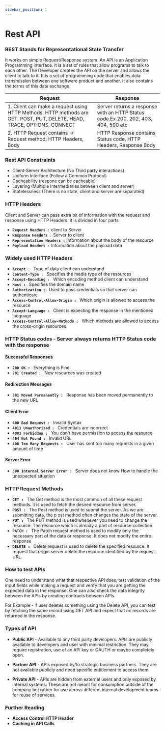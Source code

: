 ```yaml
---
sidebar_position: 1
---
```


# Rest API

### REST Stands for Representational State Transfer

It works on simple Request/Response system.
An API is an Application Programming Interface. It is a set of rules that allow programs to talk to each other. The Developer creates the API on the server and allows the client to talk to it. It is a set of programming code that enables data transmission between one software product and another. It also contains the terms of this data exchange.

| Request                                                                                                                 | Response                                                                          |
| ----------------------------------------------------------------------------------------------------------------------- | --------------------------------------------------------------------------------- |
| 1. Client can make a request using HTTP Methods. HTTP methods are GET, POST, PUT, DELETE, HEAD, TRACE, OPTIONS, CONNECT | Server returns a response with an HTTP Status code.Ex 200, 202, 403, 404, 500 etc |
| 2. HTTP Request contains -> Request method, HTTP Headers, Body                                                          | HTTP Response contains Status code, HTTP Headers, Response Body                   |

### Rest API Constraints

- Client-Server Architecture (No Third party interactions)
- Uniform Interface (Follow a Common Protocol)
- Cacheability (respone can be cacheable)
- Layering (Multiple Intermediaries between client and server)
- Statelessness (There is no state, client and server are separated)

### HTTP Headers

Client and Server can pass extra bit of information with the request and response using HTTP Headers. it is divided in four parts

- **`Request Headers :`** client to Server
- **`Response Headers :`** Server to client
- **`Representation Headers :`** Information about the body of the resource
- **`Payload Headers :`** Information about the payload data

### Widely used HTTP Headers

- **`Accept : `** Type of data client can understand
- **`Content-Type : `** Specifies the media type of the resources
- **`Accept-Encoding : `** Which encoding method client can understand
- **`Host : `** Specifies the domain name
- **`Authorization : `** Used to pass credentials so that server can authenticate
- **`Access-Control-Allow-Origin : `** Which origin is allowed to access the resource
- **`Accept-Language : `** Client is expecting the response in the mentioned language
- **`Access-Control-Allow-Methods : `** Which methods are allowed to access the cross-origin resources

### HTTP Status codes - Server always returns HTTP Status code with the response

#### Successful Responses

- **`200 OK : `** Everything is Fine
- **`201 Created : `** New resources was created

#### Redirection Messages

- **`301 Moved Permanently : `** Response has been moved permanently to the new URL

#### Client Error

- **`400 Bad Request : `** Invalid Syntax
- **`4011 Unauthorized : `** Credentials are incorrect
- **`4003 Forbidden : `** You don't have permission to access the resource
- **`404 Not Found : `** Invalid URL
- **`400 Too Many Requests : `** User has sent too many requests in a given amount of time

#### Server Error

- **`500 Internal Server Error : `** Server does not know How to handle the unexpected situation

### HTTP Request Methods

- **`GET : `** The Get method is the most common of all these request methods. it is used to fetch the desired resource from server.
- **`POST : `** The Post method is used to submit the server. As we are submitting data, the p ost method often changes the state of the server.
- **`PUT : `** The PUT method is used whenever you need to change the resource. The resource which is already a part of resource collection.
- **`PATCH : `** The Patch request method is used to modify only the necessary part of the data or response. It does not modify the entire response
- **`DELETE : `** Delete request is used to delete the specified resource. It request that origin server delete the resource identified by the request URL.

### How to test APIs

One need to understand what that respective API does, test validation of the input fields while making a request and verify that you are getting the expected data in the response. One can also check the data integrity between the APIs by creating contracts between APIs.

For Example - if user deletes something using the Delete API, you can test by fetching the same record using GET API and expect that no records are returned in the response.

### Types of API

- **Public API** - Available to any third party developers. APIs are publicly available to developers and user with minimal restriction. They may require registration, use of an API key or OAUTH or maybe completely open.

- **Partner API** - APIs exposed by/to strategic business partners. They are not available publicly and need specific entitlement to access them.

- **Private API** - APIs are hidden from external users and only exposed by internal systems. These are not meant for consumption outside of the company but rather for use across different internal development teams for reuse of services.

### Further Reading

- **Access Control HTTP Header**
- **Caching in API Calls**
